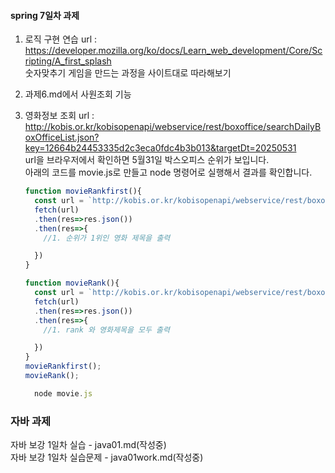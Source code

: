 
#### spring 7일차 과제 
1. 로직 구현 연습
   url : https://developer.mozilla.org/ko/docs/Learn_web_development/Core/Scripting/A_first_splash  
   숫자맞추기 게임을 만드는 과정을 사이트대로 따라해보기  
 
2. 과제6.md에서 사원조회 기능 
3. 영화정보 조회
    url : http://kobis.or.kr/kobisopenapi/webservice/rest/boxoffice/searchDailyBoxOfficeList.json?key=12664b24453335d2c3eca0fdc4b3b013&targetDt=20250531  
    url을 브라우저에서 확인하면 5월31일 박스오피스 순위가 보입니다.  
    아래의 코드를 movie.js로 만들고 node 명령어로 실행해서 결과를 확인합니다.  
    ```javascript
    function movieRankfirst(){
      const url = `http://kobis.or.kr/kobisopenapi/webservice/rest/boxoffice/searchDailyBoxOfficeList.json?key=12664b24453335d2c3eca0fdc4b3b013&targetDt=20250531`
      fetch(url)
      .then(res=>res.json())
      .then(res=>{
        //1. 순위가 1위인 영화 제목을 출력

      })
    }

    function movieRank(){
      const url = `http://kobis.or.kr/kobisopenapi/webservice/rest/boxoffice/searchDailyBoxOfficeList.json?key=12664b24453335d2c3eca0fdc4b3b013&targetDt=20250531`
      fetch(url)
      .then(res=>res.json())
      .then(res=>{
        //1. rank 와 영화제목을 모두 출력

      })
    }
    movieRankfirst();
    movieRank();
    ```

    ```javascript
      node movie.js
    ```

### 자바 과제

자바 보강 1일차 실습 - java01.md(작성중)    
자바 보강 1일차 실습문제 - java01work.md(작성중)  